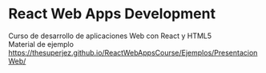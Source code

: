 # React Web Apps Development
Curso de desarrollo de aplicaciones Web con React y HTML5  
Material de ejemplo  
https://thesuperjez.github.io/ReactWebAppsCourse/Ejemplos/PresentacionWeb/
